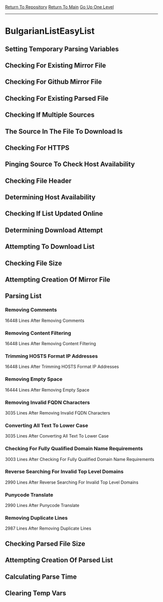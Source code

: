 [Return To Repository](https://github.com/bast69/piholeparser/)
[Return To Main](https://github.com/bast69/piholeparser/blob/master/RecentRunLogs/Mainlog.md)
[Go Up One Level](https://github.com/bast69/piholeparser/blob/master/RecentRunLogs/TopLevelScripts/30-Processing-External-Blacklists.md)
____________________________________
# BulgarianListEasyList
## Setting Temporary Parsing Variables
## Checking For Existing Mirror File
## Checking For Github Mirror File
## Checking For Existing Parsed File
## Checking If Multiple Sources
## The Source In The File To Download Is
## Checking For HTTPS
## Pinging Source To Check Host Availability
## Checking File Header
## Determining Host Availability
## Checking If List Updated Online
## Determining Download Attempt
## Attempting To Download List
## Checking File Size
## Attempting Creation Of Mirror File
## Parsing List
### Removing Comments
16448 Lines After Removing Comments
### Removing Content Filtering
16448 Lines After Removing Content Filtering
### Trimming HOSTS Format IP Addresses
16448 Lines After Trimming HOSTS Format IP Addresses
### Removing Empty Space
16444 Lines After Removing Empty Space
### Removing Invalid FQDN Characters
3035 Lines After Removing Invalid FQDN Characters
### Converting All Text To Lower Case
3035 Lines After Converting All Text To Lower Case
### Checking For Fully Qualified Domain Name Requirements
3003 Lines After Checking For Fully Qualified Domain Name Requirements
### Reverse Searching For Invalid Top Level Domains
2990 Lines After Reverse Searching For Invalid Top Level Domains
### Punycode Translate
2990 Lines After Punycode Translate
### Removing Duplicate Lines
2987 Lines After Removing Duplicate Lines
## Checking Parsed File Size
## Attempting Creation Of Parsed List
## Calculating Parse Time
## Clearing Temp Vars
